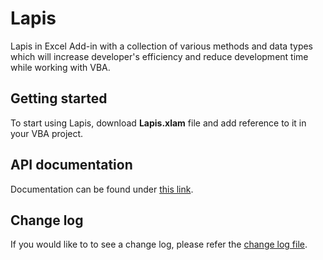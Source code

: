 # Lapis

Lapis in Excel Add-in with a collection of various methods and data types which will increase developer's efficiency and reduce development time while working with VBA.

## Getting started

To start using Lapis, download **Lapis.xlam** file and add reference to it in your VBA project.

## API documentation

Documentation can be found under [this link]().

## Change log

If you would like to to see a change log, please refer the [change log file](https://github.com/FlameHorizon/Lapis/blob/master/CHANGE_LOG.md).
